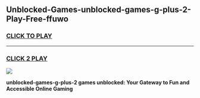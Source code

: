 
## Unblocked-Games-unblocked-games-g-plus-2-Play-Free-ffuwo
<h3>
<a href="https://premium76.site?title=unblocked-games-g-plus-2&ref=10A">CLICK TO PLAY</a></h3>
<hr>

<h3>
<a href="https://premium76.site?title=unblocked-games-g-plus-2&ref=10A">CLICK 2 PLAY</a>
  
</h3>

<a href="https://premium76.site?title=unblocked-games-g-plus-2&ref=10A"><img src="https://clearcache.store/games.png"></a>


**unblocked-games-g-plus-2 games unblocked: Your Gateway to Fun and Accessible Online Gaming**
